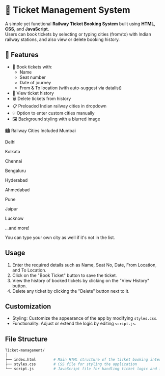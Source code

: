 # 🚆 Ticket Management System 

A simple yet functional **Railway Ticket Booking System** built using **HTML**, **CSS**, and **JavaScript**.  
Users can book tickets by selecting or typing cities (from/to) with Indian railway stations, and also view or delete booking history.


## 🌟 Features

- 🎫 Book tickets with:
  - Name
  - Seat number
  - Date of journey
  - From & To location (with auto-suggest via datalist)
- 📃 View ticket history
- 🗑️ Delete tickets from history
- 📋 Preloaded Indian railway cities in dropdown
- 💡 Option to enter custom cities manually
- 🖼️ Background styling with a blurred image


🏙️ Railway Cities Included
Mumbai

Delhi

Kolkata

Chennai

Bengaluru

Hyderabad

Ahmedabad

Pune

Jaipur

Lucknow

...and more!

You can type your own city as well if it's not in the list.




## Usage

1. Enter the required details such as Name, Seat No, Date, From Location, and To Location.
2. Click on the "Book Ticket" button to save the ticket.
3. View the history of booked tickets by clicking on the "View History" button.
4. Delete any ticket by clicking the "Delete" button next to it.

## Customization
- Styling: Customize the appearance of the app by modifying `styles.css`.
- Functionality: Adjust or extend the logic by editing `script.js`.

## File Structure

```graphql
Ticket-management/
│
├── index.html        # Main HTML structure of the ticket booking interface
├── styles.css        # CSS file for styling the application
└── script.js         # JavaScript file for handling ticket logic and interactions
```
